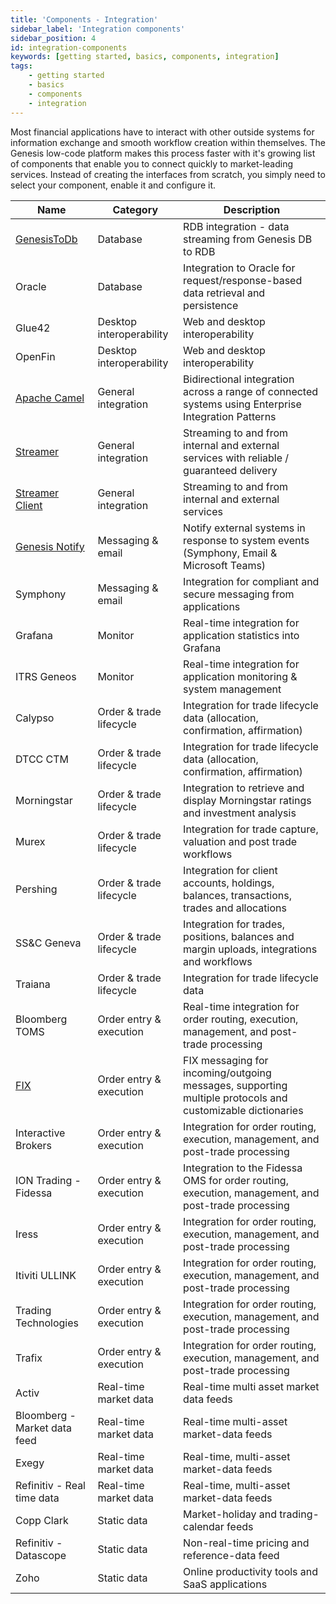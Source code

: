 ```yaml
---
title: 'Components - Integration'
sidebar_label: 'Integration components'
sidebar_position: 4
id: integration-components
keywords: [getting started, basics, components, integration]
tags:
    - getting started
    - basics
    - components
    - integration
---
```


Most financial applications have to interact with other outside systems for information exchange and smooth workflow creation within themselves. The Genesis low-code platform makes this process faster with it's growing list of components that enable you to connect quickly to market-leading services. Instead of creating the interfaces from scratch, you simply need to select your component, enable it and configure it.

| Name                                                                                                                              | Category                 | Description                                                                                               |
|-----------------------------------------------------------------------------------------------------------------------------------|--------------------------|-----------------------------------------------------------------------------------------------------------|
| [GenesisToDb](docs/03_server/10_integration/02_database-streaming-out/02_basics.md)                                               | Database                 | RDB integration - data streaming from Genesis DB to RDB                                                   |
| Oracle                                                                                                                            | Database                 | Integration to Oracle for request/response-based data retrieval and persistence                           |
| Glue42                                                                                                                            | Desktop interoperability | Web and desktop interoperability                                                                          |
| OpenFin                                                                                                                           | Desktop interoperability | Web and desktop interoperability                                                                          |
| [Apache Camel](docs/03_server/10_integration/10_apache-camel/01_introduction.md)                                                  | General integration      | Bidirectional integration across a range of connected systems using Enterprise Integration Patterns       |
| [Streamer](docs/03_server/10_integration/04_gateways-and-streamers/02_streamer.md/#creating-a-streamer)	                          | General integration      | Streaming to and from internal and external services with reliable / guaranteed delivery                  |
| [Streamer Client](docs/03_server/10_integration/04_gateways-and-streamers/03_streamer-client.md/#creating-a-streamer-client)      | General integration      | Streaming to and from internal and external services                                                      |
| [Genesis Notify](docs/03_server/10_integration/06_notify/01_configuring.md)                                                       | Messaging & email        | Notify external systems in response to system events (Symphony, Email & Microsoft Teams)                  |
| Symphony                                                                                                                          | Messaging & email        | Integration for compliant and secure messaging from applications                                          |
| Grafana	                                                                                                                          | Monitor                  | Real-time integration for application statistics into Grafana                                             |
| ITRS Geneos                                                                                                                       | Monitor                  | Real-time integration for application monitoring & system management                                      |
| Calypso                                                                                                                           | Order & trade lifecycle  | Integration for trade lifecycle data (allocation, confirmation, affirmation)                              |
| DTCC CTM                                                                                                                          | Order & trade lifecycle  | Integration for trade lifecycle data (allocation, confirmation, affirmation)                              |
| Morningstar	                                                                                                                      | Order & trade lifecycle  | Integration to retrieve and display Morningstar ratings and investment analysis                           |
| Murex	                                                                                                                            | Order & trade lifecycle  | Integration for trade capture, valuation and post trade workflows                                         |
| Pershing	                                                                                                                         | Order & trade lifecycle  | Integration for client accounts, holdings, balances, transactions, trades and allocations                 |
| SS&C Geneva                                                                                                                       | Order & trade lifecycle  | Integration for trades, positions, balances and margin uploads, integrations and workflows                |
| Traiana	                                                                                                                          | Order & trade lifecycle  | Integration for trade lifecycle data                                                                      |
| Bloomberg TOMS                                                                                                                    | Order entry & execution  | Real-time integration for order routing, execution, management, and post-trade processing                 |
| [FIX](docs/03_server/10_integration/04_gateways-and-streamers/04_fix-xlator.md)                                                   | Order entry & execution  | FIX messaging for incoming/outgoing messages, supporting multiple protocols and customizable dictionaries |
| Interactive Brokers                                                                                                               | Order entry & execution  | Integration for order routing, execution, management, and post-trade processing                           |
| ION Trading - Fidessa                                                                                                             | Order entry & execution  | Integration to the Fidessa OMS for order routing, execution, management, and post-trade processing        |
| Iress	                                                                                                                            | Order entry & execution  | Integration for order routing, execution, management, and post-trade processing                           |
| Itiviti ULLINK                                                                                                                    | Order entry & execution  | Integration for order routing, execution, management, and post-trade processing                           |
| Trading Technologies                                                                                                              | Order entry & execution  | Integration for order routing, execution, management, and post-trade processing                           |
| Trafix	                                                                                                                           | Order entry & execution  | Integration for order routing, execution, management, and post-trade processing                           |
| Activ	                                                                                                                            | Real-time market data    | Real-time multi asset market data feeds                                                                   |
| Bloomberg - Market data feed                                                                                                      | Real-time market data    | Real-time multi-asset market-data feeds                                                                   |
| Exegy	                                                                                                                            | Real-time market data    | Real-time, multi-asset market-data feeds                                                                  |
| Refinitiv - Real time data                                                                                                        | Real-time market data    | Real-time, multi-asset market-data feeds                                                                  |
| Copp Clark                                                                                                                        | Static data              | Market-holiday and trading-calendar feeds                                                                 |
| Refinitiv - Datascope                                                                                                             | Static data              | Non-real-time pricing and reference-data feed                                                             |
| Zoho	                                                                                                                             | Static data              | Online productivity tools and SaaS applications                                                           |



